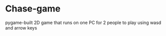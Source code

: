 # Chase-game
pygame-built 2D game that runs on one PC for 2 people to play using wasd and arrow keys
